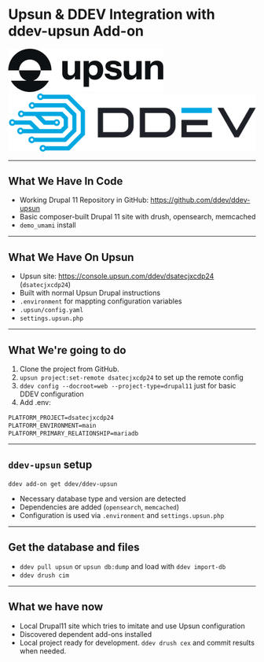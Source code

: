# **Upsun & DDEV Integration with ddev-upsun Add-on**

<img src="images/upsun.svg" alt="UPSUN Logo" class="upsun-logo">
<img src="images/ddev-logo.svg" alt="DDEV Logo" class="ddev-logo">

---

## What We Have In Code

* Working Drupal 11 Repository in GitHub: https://github.com/ddev/ddev-upsun
* Basic composer-built Drupal 11 site with drush, opensearch, memcached
* `demo_umami` install

---

## What We Have On Upsun

* Upsun site: https://console.upsun.com/ddev/dsatecjxcdp24 (`dsatecjxcdp24`)
* Built with normal Upsun Drupal instructions
* `.environment` for mappting configuration variables
* `.upsun/config.yaml`
* `settings.upsun.php`

---

## What We're going to do

1. Clone the project from GitHub. 
2. `upsun project:set-remote dsatecjxcdp24` to set up the remote config
3. `ddev config --docroot=web --project-type=drupal11` just for basic DDEV configuration
4. Add .env:
```env
PLATFORM_PROJECT=dsatecjxcdp24
PLATFORM_ENVIRONMENT=main
PLATFORM_PRIMARY_RELATIONSHIP=mariadb
```

---

## `ddev-upsun` setup

```
ddev add-on get ddev/ddev-upsun
```

* Necessary database type and version are detected
* Dependencies are added (`opensearch`, `memcached`)
* Configuration is used via `.environment` and `settings.upsun.php`

---

## Get the database and files

* `ddev pull upsun` or `upsun db:dump` and load with `ddev import-db`
* `ddev drush cim`

---

## What we have now

* Local Drupal11 site which tries to imitate and use Upsun configuration
* Discovered dependent add-ons installed
* Local project ready for development. `ddev drush cex` and commit results when needed.
